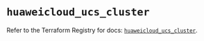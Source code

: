 # `huaweicloud_ucs_cluster`

Refer to the Terraform Registry for docs: [`huaweicloud_ucs_cluster`](https://registry.terraform.io/providers/huaweicloud/huaweicloud/1.71.1/docs/resources/ucs_cluster).
